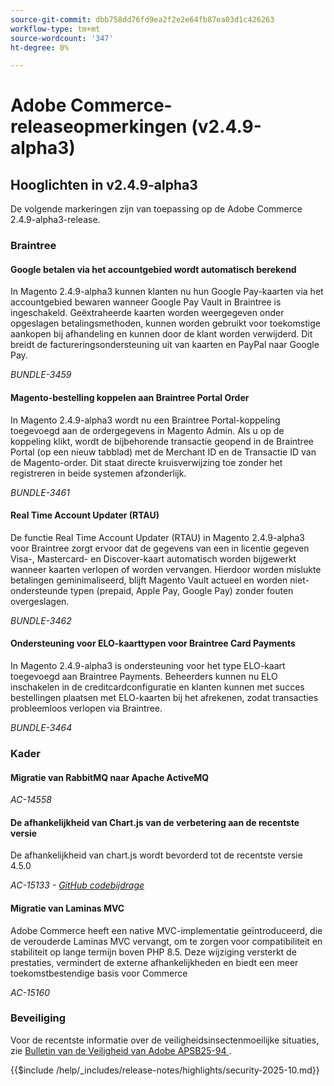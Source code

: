 ```yaml
---
source-git-commit: dbb758dd76fd9ea2f2e2e64fb87ea03d1c426263
workflow-type: tm+mt
source-wordcount: '347'
ht-degree: 0%

---
```

# Adobe Commerce-releaseopmerkingen (v2.4.9-alpha3)

## Hooglichten in v2.4.9-alpha3

De volgende markeringen zijn van toepassing op de Adobe Commerce 2.4.9-alpha3-release.

### Braintree

#### Google betalen via het accountgebied wordt automatisch berekend

In Magento 2.4.9-alpha3 kunnen klanten nu hun Google Pay-kaarten via het accountgebied bewaren wanneer Google Pay Vault in Braintree is ingeschakeld. Geëxtraheerde kaarten worden weergegeven onder opgeslagen betalingsmethoden, kunnen worden gebruikt voor toekomstige aankopen bij afhandeling en kunnen door de klant worden verwijderd. Dit breidt de factureringsondersteuning uit van kaarten en PayPal naar Google Pay.

_BUNDLE-3459_

#### Magento-bestelling koppelen aan Braintree Portal Order

In Magento 2.4.9-alpha3 wordt nu een Braintree Portal-koppeling toegevoegd aan de ordergegevens in Magento Admin. Als u op de koppeling klikt, wordt de bijbehorende transactie geopend in de Braintree Portal (op een nieuw tabblad) met de Merchant ID en de Transactie ID van de Magento-order. Dit staat directe kruisverwijzing toe zonder het registreren in beide systemen afzonderlijk.

_BUNDLE-3461_

#### Real Time Account Updater (RTAU)

De functie Real Time Account Updater (RTAU) in Magento 2.4.9-alpha3 voor Braintree zorgt ervoor dat de gegevens van een in licentie gegeven Visa-, Mastercard- en Discover-kaart automatisch worden bijgewerkt wanneer kaarten verlopen of worden vervangen. Hierdoor worden mislukte betalingen geminimaliseerd, blijft Magento Vault actueel en worden niet-ondersteunde typen (prepaid, Apple Pay, Google Pay) zonder fouten overgeslagen.

_BUNDLE-3462_

#### Ondersteuning voor ELO-kaarttypen voor Braintree Card Payments

In Magento 2.4.9-alpha3 is ondersteuning voor het type ELO-kaart toegevoegd aan Braintree Payments. Beheerders kunnen nu ELO inschakelen in de creditcardconfiguratie en klanten kunnen met succes bestellingen plaatsen met ELO-kaarten bij het afrekenen, zodat transacties probleemloos verlopen via Braintree.

_BUNDLE-3464_

### Kader

#### Migratie van RabbitMQ naar Apache ActiveMQ

_AC-14558_

#### De afhankelijkheid van Chart.js van de verbetering aan de recentste versie

De afhankelijkheid van chart.js wordt bevorderd tot de recentste versie 4.5.0

_AC-15133 - [ GitHub codebijdrage ](https://github.com/magento/magento2/commit/657f983e)_

#### Migratie van Laminas MVC

Adobe Commerce heeft een native MVC-implementatie geïntroduceerd, die de verouderde Laminas MVC vervangt, om te zorgen voor compatibiliteit en stabiliteit op lange termijn boven PHP 8.5. Deze wijziging versterkt de prestaties, vermindert de externe afhankelijkheden en biedt een meer toekomstbestendige basis voor Commerce

_AC-15160_

### Beveiliging

Voor de recentste informatie over de veiligheidsinsectenmoeilijke situaties, zie [ Bulletin van de Veiligheid van Adobe APSB25-94 ](https://helpx.adobe.com/security/products/magento/apsb25-94.html).

{{$include /help/_includes/release-notes/highlights/security-2025-10.md}}

